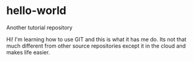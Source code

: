# hello-world
Another tutorial repository

Hi! I'm learning how to use GIT and this is what it has me do.  Its not that much different from other source repositories except it in the cloud and makes life easier.
